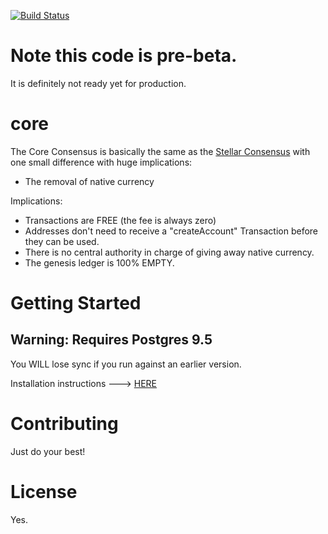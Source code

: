 [![Build Status](https://travis-ci.org/stellar/stellar-core.svg?branch=auto)](https://travis-ci.org/stellar/stellar-core)

# Note this code is pre-beta. 
It is definitely not ready yet for production.
 
# core

The Core Consensus is basically the same as the [Stellar Consensus](http://www.stellar.org/galaxy) with one small difference with huge implications:

- The removal of native currency

Implications:

- Transactions are FREE (the fee is always zero)
- Addresses don't need to receive a "createAccount" Transaction before they can be used.
- There is no central authority in charge of giving away native currency.
- The genesis ledger is 100% EMPTY.

# Getting Started

## Warning: Requires Postgres 9.5

You WILL lose sync if you run against an earlier version.

Installation instructions ---> [HERE](https://github.com/buhrmi/core/blob/master/INSTALL.md)
 

# Contributing

Just do your best!

# License

Yes.
